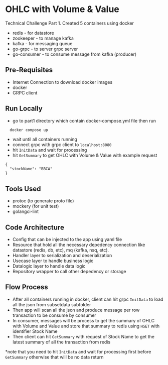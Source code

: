 
# OHLC with Volume & Value

Technical Challenge Part 1.
Created 5 containers using docker
- redis - for datastore
- zookeeper - to manage kafka
- kafka - for messaging queue
- go-grpc - to server grpc server
- go-consumer - to consume message from kafka (producer)


## Pre-Requisites

- Internet Connection to download docker images
- docker
- GRPC client

## Run Locally

- go to part1 directory which contain docker-compose.yml file then run

```bash
  docker compose up
```

- wait until all containers running
- connect grpc with grpc client to ```localhost:8080```
- hit ```InitData``` and wait for processing
- hit ```GetSummary``` to get OHLC with Volume & Value with example request
```
{
  "stockName": "BBCA"
}
```


## Tools Used

- protoc (to generate proto file)
- mockery (for unit test)
- golangci-lint
## Code Architecture

- Config that can be injected to the app using yaml file
- Resource that hold all the necessary depedency connection like datastore (redis, db, etc), mq (kafka, nsq, etc).
- Handler layer to serialization and deserialization
- Usecase layer to handle business logic
- Datalogic layer to handle data logic
- Repository wrapper to call other depedency or storage
## Flow Process

- After all containers running in docker, client can hit grpc `InitData` to load all the json from subsetdata subfolder
- Then app will scan all the json and produce message per row transaction to be consume by consumer
- In consumer, messages will be process to get the summary of OHLC with Volume and Value and store that summary to redis using `HSET` with identifier Stock Name
- Then client can hit `GetSummary` with request of Stock Name to get the latest summary of all the transaction from redis

*note that you need to hit `InitData` and wait for processing first before `GetSummary` otherwise that will be no data return